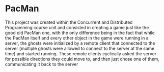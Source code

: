 # PacMan

This project was created within the Concurrent and Distributed Programming course unit and consisted in creating a game just like the good old PacMan one, with the only difference being in the fact that while the PacMan itself and every other object in the game were running in a server, the ghosts were initialized by a remote client that connected to the server (multiple ghosts were allowed to connect to the server at the same time) and started running. These remote clients cyclically asked the server for possible directions they could move to, and then just chose one of them, communicating it back to the server
